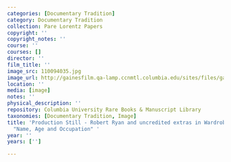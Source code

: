 ```yaml
---
categories: [Documentary Tradition]
category: Documentary Tradition
collection: Pare Lorentz Papers
copyright: ''
copyright_notes: ''
course: ''
courses: []
director: ''
film_title: ''
image_src: 110094035.jpg
image_url: http://gainesfilm.qa-lamp.ccnmtl.columbia.edu/sites/files/gainesfilm/images/110094035.jpg
location: ''
media: [image]
notes: ''
physical_description: ''
repository: Columbia University Rare Books & Manuscript Library
taxonomies: [Documentary Tradition, Image]
title: 'Production Still - Robert Ryan and uncredited extras in Wardrobe Test for
  "Name, Age and Occupation" '
year: ''
years: ['']

---
```

